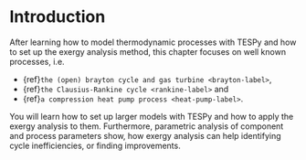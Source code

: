 # Introduction

After learning how to model thermodynamic processes with TESPy and how to set up the exergy analysis method, this
chapter focuses on well known processes, i.e.

- {ref}`the (open) brayton cycle and gas turbine <brayton-label>`,
- {ref}`the Clausius-Rankine cycle <rankine-label>` and
- {ref}`a compression heat pump process <heat-pump-label>`.

You will learn how to set up larger models with TESPy and how to apply the exergy analysis to them. Furthermore,
parametric analysis of component and process parameters show, how exergy analysis can help identifying cycle
inefficiencies, or finding improvements.
